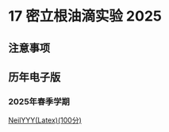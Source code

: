 # 17 密立根油滴实验 2025

## 注意事项


## 历年电子版

### 2025年春季学期

[NeilYYY(Latex)(100分)](https://github.com/NeilYYYY/PHY104B_SUSTech_Experiments_of_Fundamental_Physics/tree/main/4_%E5%AF%86%E7%AB%8B%E6%A0%B9%E6%B2%B9%E6%BB%B4%E5%AE%9E%E9%AA%8C_100%E5%88%86)